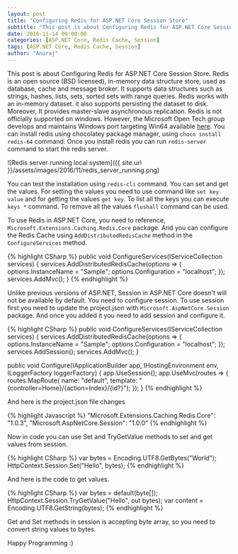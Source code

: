 ```yaml
---
layout: post
title: "Configuring Redis for ASP.NET Core Session Store"
subtitle: "This post is about Configuring Redis for ASP.NET Core Session Store. Redis is an open source (BSD licensed), in-memory data structure store, used as database, cache and message broker. It supports data structures such as strings, hashes, lists, sets, sorted sets with range queries. Redis works with an in-memory dataset. it also supports persisting the dataset to disk. Moreover, It provides master-slave asynchronous replication."
date: 2016-11-14 00:00:00
categories: [ASP.NET Core, Redis Cache, Session]
tags: [ASP.NET Core, Redis Cache, Session]
author: "Anuraj"
---
```

This post is about Configuring Redis for ASP.NET Core Session Store. Redis is an open source (BSD licensed), in-memory data structure store, used as database, cache and message broker. It supports data structures such as strings, hashes, lists, sets, sorted sets with range queries. Redis works with an in-memory dataset. it also supports persisting the dataset to disk. Moreover, It provides master-slave asynchronous replication. Redis is not officially supported on windows. However, the Microsoft Open Tech group develops and maintains Windows port targeting Win64 available [here](https://github.com/MSOpenTech/redis). You can install redis using chocolatey package manager, using `choco install redis-64` command. Once you install redis you can run `redis-server` command to start the redis server.

![Redis server running local system]({{ site.url }}/assets/images/2016/11/redis_server_running.png)

You can test the installation using `redis-cli` command. You can set and get the values. For setting the values you need to use command like `set key value` and for getting the values `get key`. To list all the keys you can execute `keys *` command. To remove all the values `flushall` command can be used.

To use Redis in ASP.NET Core, you need to reference, `Microsoft.Extensions.Caching.Redis.Core` package. And you can configure the Redis Cache using `AddDistributedRedisCache` method in the `ConfigureServices` method.

{% highlight CSharp %}
public void ConfigureServices(IServiceCollection services)
{
    services.AddDistributedRedisCache(options =>
    {
        options.InstanceName = "Sample";
        options.Configuration = "localhost";
    });
    services.AddMvc();
}
{% endhighlight %}

Unlike previous versions of ASP.NET, Session in ASP.NET Core doesn't will not be available by default. You need to configure session. To use session first you need to update the project.json with `Microsoft.AspNetCore.Session` package. And once you added it you need to add session and configure it.

{% highlight CSharp %}
public void ConfigureServices(IServiceCollection services)
{
    services.AddDistributedRedisCache(options =>
    {
        options.InstanceName = "Sample";
        options.Configuration = "localhost";
    });
    services.AddSession();
    services.AddMvc();
}

public void Configure(IApplicationBuilder app, 
    IHostingEnvironment env, ILoggerFactory loggerFactory)
{
    app.UseSession();
    app.UseMvc(routes =>
    {
        routes.MapRoute(
            name: "default",
            template: "{controller=Home}/{action=Index}/{id?}");
    });
}
{% endhighlight %}

And here is the project.json file changes

{% highlight Javascript %}
"Microsoft.Extensions.Caching.Redis.Core": "1.0.3",
"Microsoft.AspNetCore.Session": "1.0.0"
{% endhighlight %}

Now in code you can use Set and TryGetValue methods to set and get values from session.

{% highlight CSharp %}
var bytes = Encoding.UTF8.GetBytes("World");
HttpContext.Session.Set("Hello", bytes);
{% endhighlight %}

And here is the code to get values.

{% highlight CSharp %}
var bytes = default(byte[]);
HttpContext.Session.TryGetValue("Hello", out bytes);
var content = Encoding.UTF8.GetString(bytes);
{% endhighlight %}

Get and Set methods in session is accepting byte array, so you need to convert string values to bytes.

Happy Programming :)